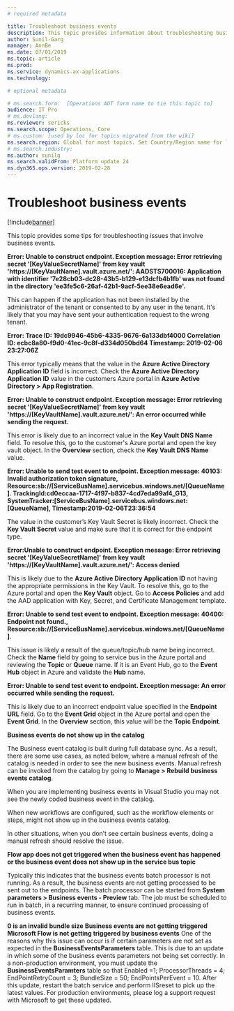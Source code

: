 ```yaml
---
# required metadata

title: Troubleshoot business events
description: This topic provides information about troubleshooting business events.
author: Sunil-Garg
manager: AnnBe
ms.date: 07/01/2019
ms.topic: article
ms.prod: 
ms.service: dynamics-ax-applications
ms.technology: 

# optional metadata

# ms.search.form:  [Operations AOT form name to tie this topic to]
audience: IT Pro
# ms.devlang: 
ms.reviewer: sericks
ms.search.scope: Operations, Core
# ms.custom: [used by loc for topics migrated from the wiki]
ms.search.region: Global for most topics. Set Country/Region name for localizations
# ms.search.industry: 
ms.author: sunilg
ms.search.validFrom: Platform update 24
ms.dyn365.ops.version: 2019-02-28
---
```


# Troubleshoot business events

[!include[banner](../includes/banner.md)]

This topic provides some tips for troubleshooting issues that involve business events.

**Error: Unable to construct endpoint. Exception message: Error retrieving secret '[KeyValueSecretName]' from key vault 'https://[KeyVaultName].vault.azure.net/': AADSTS700016: Application with identifier '7e28cb03-dc28-43b5-b129-e13dcfb4b1fb' was not found in the directory 'ee3fe5c6-26af-42b1-9acf-5ee38e6ead6e'.** 

This can happen if the application has not been installed by the administrator of the tenant or consented to by any user in the tenant. It's likely that you may have sent your authentication request to the wrong tenant.

**Error: Trace ID: 19dc9946-45b6-4335-9676-6a133dbf4000 Correlation ID: ecbc8a80-f9d0-41ec-9c8f-d334d050bd64 Timestamp: 2019-02-06 23:27:06Z**

This error typically means that the value in the **Azure Active Directory Application ID** field is incorrect. Check the **Azure Active Directory Application ID** value in the customers Azure portal in **Azure Active Directory > App Registration**.

**Error: Unable to construct endpoint. Exception message: Error retrieving secret '[KeyValueSecretName]' from key vault 'https://[KeyVaultName].vault.azure.net/': An error occurred while sending the request.**

This error is likely due to an incorrect value in the **Key Vault DNS Name** field. To resolve this, go to the customer's Azure portal and open the key vault object. In the **Overview** section, check the **Key Vault DNS Name** value.

**Error: Unable to send test event to endpoint. Exception message: 40103: Invalid authorization token signature, Resource:sb://[ServiceBusName].servicebus.windows.net/[QueueName]. TrackingId:cd0eccaa-1717-4f97-b837-4cd7eda99af4_G13, SystemTracker:[ServiceBusName].servicebus.windows.net:[QueueName], Timestamp:2019-02-06T23:36:54**

The value in the customer’s Key Vault Secret is likely incorrect. Check the **Key Vault Secret** value and make sure that it is correct for the endpoint type.

**Error:Unable to construct endpoint. Exception message: Error retrieving secret '[KeyValueSecretName]' from key vault 'https://[KeyVaultName].vault.azure.net/': Access denied**

This is likely due to the **Azure Active Directory Application ID** not having the appropriate permissions in the Key Vault. To resolve this, go to the Azure portal and open the **Key Vault** object. Go to **Access Policies** and add the AAD application with Key, Secret, and Certificate Management template.

**Error: Unable to send test event to endpoint. Exception message: 40400: Endpoint not found., Resource:sb://[ServiceBusName].servicebus.windows.net/[QueueName].**

This issue is likely a result of the queue/topic/hub name being incorrect. Check the **Name** field by going to service bus in the Azure portal and reviewing the **Topic** or **Queue** name. If it is an Event Hub, go to the **Event Hub** object in Azure and validate the **Hub** name.

**Error: Unable to send test event to endpoint. Exception message: An error occurred while sending the request.**

This is likely due to an incorrect endpoint value specified in the **Endpoint URL** field. Go to the **Event Grid** object in the Azure portal and open the **Event Grid**. In the **Overview** section, this value will be the **Topic Endpoint**.

**Business events do not show up in the catalog**

The Business event catalog is built during full database sync. As a result, there are some use cases, as noted below, where a manual refresh of the catalog is needed in order to see the new business events. Manual refresh can be invoked from the catalog by going to **Manage > Rebuild business events catalog**.

When you are implementing business events in Visual Studio you may not see the newly coded business event in the catalog.

When new workflows are configured, such as the workflow elements or steps, might not show up in the business events catalog.

In other situations, when you don’t see certain business events, doing a manual refresh should resolve the issue.

**Flow app does not get triggered when the business event has happened or the business event does not show up in the service bus topic**

Typically this indicates that the business events batch processor is not running. As a result, the business events are not getting processed to be sent out to the endpoints. The batch processor can be started from **System parameters > Business events - Preview** tab. The job must be scheduled to run in batch, in a recurring manner, to ensure continued processing of business events.

**0 is an invalid bundle size**
**Business events are not getting triggered**
**Microsoft Flow is not getting triggered by business events**
One of the reasons why this issue can occur is if certain parameters are not set as expected in the **BusinessEventsParameters** table. This is due to an update in which some of the business events parameters not being set correctly. In a non-production environment, you must update the **BusinessEventsParamters** table so that Enabled =1; ProcessorThreads = 4; EndPointRetryCount = 3; BundleSize = 50; EndPointsPerEvent = 10. After this update, restart the batch service and perform IISreset to pick up the latest values. For production environments, please log a support request with Microsoft to get these updated.
